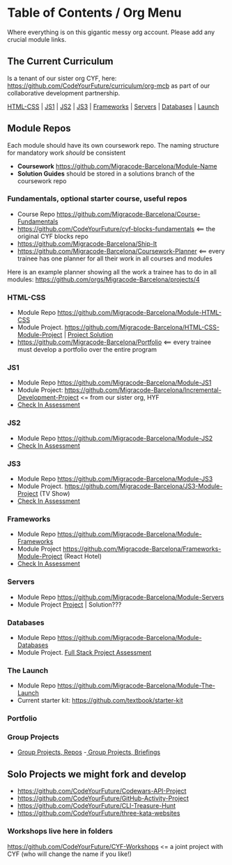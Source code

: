 # Table of Contents / Org Menu
Where everything is on this gigantic messy org account. Please add any crucial module links.

## The Current Curriculum 
Is a tenant of our sister org CYF, here: https://github.com/CodeYourFuture/curriculum/org-mcb as part of our collaborative development partnership.

[HTML-CSS](#html-css) | [JS1](#js1) | [JS2](#js2) | [JS3](#js3) | [Frameworks](#frameworks) | [Servers](#servers) | [Databases](#databases) | [Launch](#the-launch)

## Module Repos
Each module should have its own coursework repo. The naming structure for mandatory work _should_ be consistent
- **Coursework** https://github.com/Migracode-Barcelona/Module-Name
- **Solution Guides** should be stored in a solutions branch of the coursework repo

### Fundamentals, optional starter course, useful repos
- Course Repo https://github.com/Migracode-Barcelona/Course-Fundamentals
- https://github.com/CodeYourFuture/cyf-blocks-fundamentals <== the original CYF blocks repo
- https://github.com/Migracode-Barcelona/Ship-It
- https://github.com/Migracode-Barcelona/Coursework-Planner <== every trainee has one planner for all their work in all courses and modules

Here is an example planner showing all the work a trainee has to do in all modules:
https://github.com/orgs/Migracode-Barcelona/projects/4

### HTML-CSS
- Module Repo https://github.com/Migracode-Barcelona/Module-HTML-CSS
- Module Project. https://github.com/Migracode-Barcelona/HTML-CSS-Module-Project | [Project Solution](https://github.com/Migracode-Barcelona/HTML-CSS-Module-Project-Solution)
- https://github.com/Migracode-Barcelona/Portfolio <== every trainee must develop a portfolio over the entire program

### JS1
- Module Repo https://github.com/Migracode-Barcelona/Module-JS1
- Module Project: https://github.com/Migracode-Barcelona/Incremental-Development-Project <= from our sister org, HYF
- [Check In Assessment](https://github.com/Migracode-Barcelona/JavaScript-Core-1-Assessment)

### JS2
- Module Repo https://github.com/Migracode-Barcelona/Module-JS2
- [Check In Assessment](https://github.com/Migracode-Barcelona/JavaScript-Core-2-Assessment)

### JS3
- Module Repo https://github.com/Migracode-Barcelona/Module-JS3
- Module Project. https://github.com/Migracode-Barcelona/JS3-Module-Project (TV Show)
- [Check In Assessment](https://github.com/Migracode-Barcelona/JavaScript-Core-3-Assessment)

### Frameworks
- Module Repo https://github.com/Migracode-Barcelona/Module-Frameworks
- Module Project https://github.com/Migracode-Barcelona/Frameworks-Module-Project (React Hotel)
- [Check In Assessment](https://github.com/Migracode-Barcelona/React-Assessment)

### Servers
- Module Repo https://github.com/Migracode-Barcelona/Module-Servers
- Module Project [Project](https://github.com/Migracode-Barcelona/CYF-Slack-Your-Future-Project-Backend) | Solution???

### Databases
- Module Repo https://github.com/Migracode-Barcelona/Module-Databases
- Module Project. [Full Stack Project Assessment](https://github.com/Migracode-Barcelona/Full-Stack-Project-Assessment)

### The Launch 
- Module Repo https://github.com/Migracode-Barcelona/Module-The-Launch
- Current starter kit: https://github.com/textbook/starter-kit

### Portfolio

### Group Projects
- [ Group Projects, Repos](https://github.com/CodeYourFuture/Group-Projects)
-[ Group Projects, Briefings](https://cyf-projects.netlify.app/)

## Solo Projects we might fork and develop
- https://github.com/CodeYourFuture/Codewars-API-Project
- https://github.com/CodeYourFuture/GitHub-Activity-Project
- https://github.com/CodeYourFuture/CLI-Treasure-Hunt
- https://github.com/CodeYourFuture/three-kata-websites

### Workshops live here in folders
https://github.com/CodeYourFuture/CYF-Workshops <= a joint project with CYF (who will change the name if you like!)
